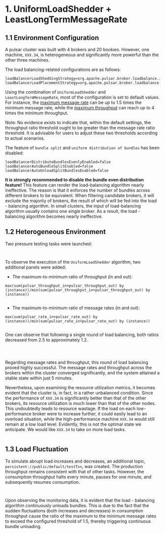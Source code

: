 # 1. UniformLoadShedder + LeastLongTermMessageRate

## 1.1 **Environment Configuration**

A pulsar cluster was built with 4 brokers and 20 bookies. However, one machine, `XXX.34`, is heterogeneous and significantly more powerful than the other three machines.

&#x20;

The load balancing-related configurations are as follows:

```
loadBalancerLoadSheddingStrategy=org.apache.pulsar.broker.loadbalance.impl.UniformLoadShedder
loadBalancerLoadPlacementStrategy=org.apache.pulsar.broker.loadbalance.impl.LeastLongTermMessageRate
```

Using the combination of `UniformLoadShedder` and `LeastLongTermMessageRate`, most of the configuration is set to default values. For instance, the [maximum message rate](../chapter-2-load-balancing-algorithm-principles-and-analysis-load-shedding-strategy/3.-uniformloadshedder.md#id-3.1-highest-and-lowest-loaded-brokers) can be up to 1.5 times the minimum message rate, while the [maximum throughput](../chapter-2-load-balancing-algorithm-principles-and-analysis-load-shedding-strategy/3.-uniformloadshedder.md#id-3.1-highest-and-lowest-loaded-brokers) can reach up to 4 times the minimum throughput.

Note: No evidence exists to indicate that, within the default settings, the throughput ratio threshold ought to be greater than the message rate ratio threshold. It is advisable for users to adjust these two thresholds according to actual scenarios.

&#x20;

The feature of `bundle split` and `uniform distribution of bundles` has been disabled:

```
loadBalancerDistributeBundlesEvenlyEnabled=false
loadBalancerAutoBundleSplitEnabled=false
loadBalancerAutoUnloadSplitBundlesEnabled=false
```

**It is strongly recommended to disable the bundle even distribution feature!** This feature can render the load-balancing algorithm nearly ineffective. The reason is that it enforces the number of bundles across different brokers to be equivalent. When filtering candidate brokers, it will exclude the majority of brokers, the result of which will be fed into the load - balancing algorithm. In small clusters, the input of load-balancing algorithm usually contains one single broker. As a result, the load - balancing algorithm becomes nearly ineffective.

&#x20;

## **1.2 Heterogeneous Environment**

Two pressure testing tasks were launched:

<figure><img src="../.gitbook/assets/image (1) (1) (1).png" alt=""><figcaption></figcaption></figure>

<figure><img src="../.gitbook/assets/image (1) (1) (1) (1).png" alt=""><figcaption></figcaption></figure>



To observe the execution of the `UniformLoadShedder` algorithm, two additional panels were added:

* The maximum-to-minimum ratio of throughput (in and out):

`max(sum(pulsar_throughput_in+pulsar_throughput_out) by (instance))/min(sum(pulsar_throughput_in+pulsar_throughput_out) by (instance))`

<figure><img src="../.gitbook/assets/image (2) (1).png" alt=""><figcaption></figcaption></figure>

* The maximum-to-minimum ratio of message rates (in and out):

`max(sum(pulsar_rate_in+pulsar_rate_out) by (instance))/min(sum(pulsar_rate_in+pulsar_rate_out) by (instance))`

<figure><img src="../.gitbook/assets/image (3) (1).png" alt=""><figcaption></figcaption></figure>

One can observe that following a single round of load balancing, both ratios decreased from 2.5 to approximately 1.2.





<figure><img src="../.gitbook/assets/image (4) (1).png" alt=""><figcaption></figcaption></figure>

<figure><img src="../.gitbook/assets/image (5).png" alt=""><figcaption></figcaption></figure>

<figure><img src="../.gitbook/assets/image (6).png" alt=""><figcaption></figcaption></figure>

Regarding message rates and throughput, this round of load balancing proved highly successful. The message rates and throughput across the brokers within the cluster converged significantly, and the system attained a stable state within just 5 minutes.

&#x20;

Nevertheless, upon examining the resource utilization metrics, it becomes evident that the cluster is, in fact, in a rather unbalanced condition. Since the performance of `XXX.34` is significantly better than that of the other brokers, its resource utilization is much lower than that of the other nodes. This undoubtedly leads to resource wastage. If the load on each low-performance broker were to increase further, it could easily lead to an overload situation, while the high-performance machine `XXX.34` would still remain at a low load level. Evidently, this is not the optimal state we anticipate. We would like `XXX.34` to take on more load tasks.

<figure><img src="../.gitbook/assets/image (7).png" alt=""><figcaption></figcaption></figure>



## **1.3 Load Fluctuation**

To simulate abrupt load increases and decreases, an additional topic, `persistent://public/default/testTxn`, was created. The production throughput remains consistent with that of other tasks. However, the consumption throughput halts every minute, pauses for one minute, and subsequently resumes consumption.

<figure><img src="../.gitbook/assets/image (8).png" alt=""><figcaption></figcaption></figure>

<figure><img src="../.gitbook/assets/image (9).png" alt=""><figcaption></figcaption></figure>



Upon observing the monitoring data, it is evident that the load - balancing algorithm continuously unloads bundles. This is due to the fact that the sudden fluctuations (both increases and decreases) in consumption throughput cause the ratio of the maximum to the minimum message rates to exceed the configured threshold of 1.5, thereby triggering continuous bundle unloading.

<figure><img src="../.gitbook/assets/image (10).png" alt=""><figcaption></figcaption></figure>

<figure><img src="../.gitbook/assets/image (11).png" alt=""><figcaption></figcaption></figure>










